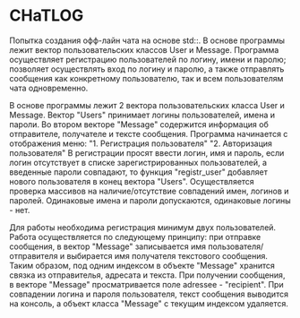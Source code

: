 # CHaTLOG

Попытка создания офф-лайн чата на основе std::<vector>.
В основе программы лежит вектор пользовательских классов User и Message.
Программа осуществляет регистрацию 
пользователей по логину, имени и паролю; 
позволяет осуществлять вход по логину и паролю,
а также отправлять сообщения как конкретному пользователю, 
так и всем пользователям чата одновременно. 

В основе программы лежит 2 вектора пользовательских класса User и Message. 
Вектор "Users" принимает логины пользователей, имена и пароли.
Во втором векторе "Message" содержится информация об отправителе, получателе и тексте сообщения. 
Программа начинается с отображения меню:
    "1. Регистрация пользователя" 
    "2. Авторизация пользователя" 
В регистрации просят ввести логин, имя и пароль, если логин отсутствует в списке зарегистрированных пользователей, а введенные пароли совпадают,
то функция "registr_user" добавляет нового пользователя в конец вектора "Users". Осуществляется 
проверка массивов на наличие/отсутствие совпадений имен, логинов и паролей. 
Одинаковые имена и пароли допускаются, одинаковые логины - нет. 

Для работы необходима регистрация минимум двух пользователей. 
Работа осуществляется по следующему принципу:
при отправке сообщения, в вектор "Message" записывается имя пользователя/отправителя и выбирается имя получателя текстового сообщения.
Таким образом, под одним индексом в объекте "Message" хранится связка из отправителья, адресата и текста.
При получении сообщения, в векторе "Message" просматривается поле adressee - "recipient". При совпадении логина и пароля пользователя,
текст сообщения выводится на консоль, а объект класса "Message" с текущим индексом удаляется. 
